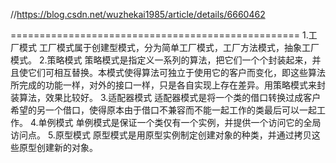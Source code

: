 //https://blog.csdn.net/wuzhekai1985/article/details/6660462

==================================================
1.工厂模式
  	工厂模式属于创建型模式，分为简单工厂模式，工厂方法模式，抽象工厂模式。
2.策略模式
 	策略模式是指定义一系列的算法，把它们一个个封装起来，并且使它们可相互替换。本模式使得算法可独立于使用它的客户而变化，即这些算法所完成的功能一样，对外的接口一样，只是各自实现上存在差异。用策略模式来封装算法，效果比较好。
3.适配器模式
  	适配器模式是将一个类的借口转换过成客户希望的另一个借口，使得原本由于借口不兼容而不能一起工作的类最后可以一起工作。
4.单例模式
	单例模式是保证一个类仅有一个实例，并提供一个访问它的全局访问点。
5.原型模式
	原型模式是用原型实例制定创建对象的种类，并通过拷贝这些原型创建新的对象。
